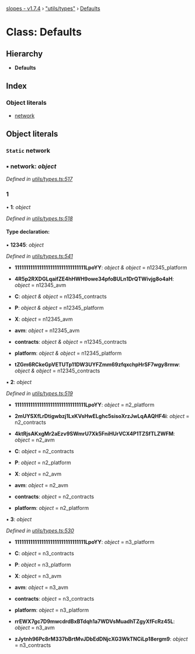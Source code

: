[slopes - v1.7.4](../README.md) › ["utils/types"](../modules/_utils_types_.md) › [Defaults](_utils_types_.defaults.md)

# Class: Defaults

## Hierarchy

* **Defaults**

## Index

### Object literals

* [network](_utils_types_.defaults.md#static-network)

## Object literals

### `Static` network

### ▪ **network**: *object*

*Defined in [utils/types.ts:517](https://github.com/ava-labs/slopes/blob/998aaee/src/utils/types.ts#L517)*

###  1

• **1**: *object*

*Defined in [utils/types.ts:518](https://github.com/ava-labs/slopes/blob/998aaee/src/utils/types.ts#L518)*

#### Type declaration:

▪ **12345**: *object*

*Defined in [utils/types.ts:541](https://github.com/ava-labs/slopes/blob/998aaee/src/utils/types.ts#L541)*

* **11111111111111111111111111111111LpoYY**: *object & object* =  n12345_platform

* **4R5p2RXDGLqaifZE4hHWH9owe34pfoBULn1DrQTWivjg8o4aH**: *object* =  n12345_avm

* **C**: *object & object* =  n12345_contracts

* **P**: *object & object* =  n12345_platform

* **X**: *object* =  n12345_avm

* **avm**: *object* =  n12345_avm

* **contracts**: *object & object* =  n12345_contracts

* **platform**: *object & object* =  n12345_platform

* **tZGm6RCkeGpVETUTp11DW3UYFZmm69zfqxchpHrSF7wgy8rmw**: *object & object* =  n12345_contracts

▪ **2**: *object*

*Defined in [utils/types.ts:519](https://github.com/ava-labs/slopes/blob/998aaee/src/utils/types.ts#L519)*

* **11111111111111111111111111111111LpoYY**: *object* =  n2_platform

* **2mUYSXfLrDtigwbzj1LxKVsHwELghc5sisoXrzJwLqAAQHF4i**: *object* =  n2_contracts

* **4ktRjsAKxgMr2aEzv9SWmrU7Xk5FniHUrVCX4P1TZSfTLZWFM**: *object* =  n2_avm

* **C**: *object* =  n2_contracts

* **P**: *object* =  n2_platform

* **X**: *object* =  n2_avm

* **avm**: *object* =  n2_avm

* **contracts**: *object* =  n2_contracts

* **platform**: *object* =  n2_platform

▪ **3**: *object*

*Defined in [utils/types.ts:530](https://github.com/ava-labs/slopes/blob/998aaee/src/utils/types.ts#L530)*

* **11111111111111111111111111111111LpoYY**: *object* =  n3_platform

* **C**: *object* =  n3_contracts

* **P**: *object* =  n3_platform

* **X**: *object* =  n3_avm

* **avm**: *object* =  n3_avm

* **contracts**: *object* =  n3_contracts

* **platform**: *object* =  n3_platform

* **rrEWX7gc7D9mwcdrdBxBTdqh1a7WDVsMuadhTZgyXfFcRz45L**: *object* =  n3_avm

* **zJytnh96Pc8rM337bBrtMvJDbEdDNjcXG3WkTNCiLp18ergm9**: *object* =  n3_contracts
